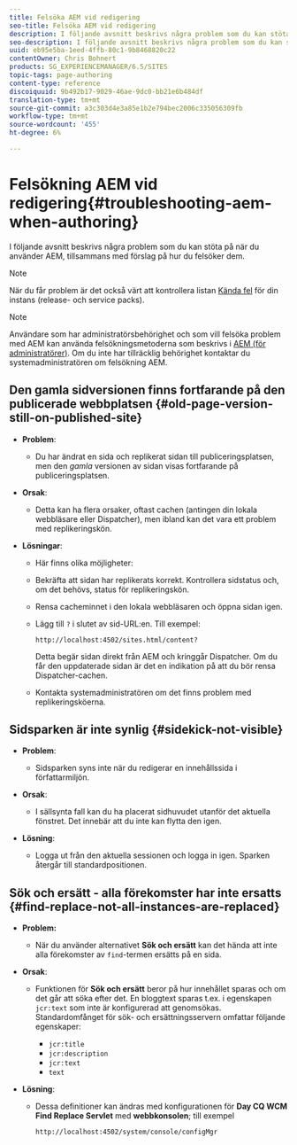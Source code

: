 ```yaml
---
title: Felsöka AEM vid redigering
seo-title: Felsöka AEM vid redigering
description: I följande avsnitt beskrivs några problem som du kan stöta på när du använder AEM, tillsammans med förslag på hur du felsöker dem.
seo-description: I följande avsnitt beskrivs några problem som du kan stöta på när du använder AEM, tillsammans med förslag på hur du felsöker dem.
uuid: eb95e5ba-1eed-4ffb-80c1-9b8468820c22
contentOwner: Chris Bohnert
products: SG_EXPERIENCEMANAGER/6.5/SITES
topic-tags: page-authoring
content-type: reference
discoiquuid: 9b492b17-9029-46ae-9dc0-bb21e6b484df
translation-type: tm+mt
source-git-commit: a3c303d4e3a85e1b2e794bec2006c335056309fb
workflow-type: tm+mt
source-wordcount: '455'
ht-degree: 6%

---
```



# Felsökning AEM vid redigering{#troubleshooting-aem-when-authoring}

I följande avsnitt beskrivs några problem som du kan stöta på när du använder AEM, tillsammans med förslag på hur du felsöker dem.

>[!NOTE]
>
>När du får problem är det också värt att kontrollera listan [Kända fel](/help/release-notes/known-issues.md) för din instans (release- och service packs).

>[!NOTE]
>
>Användare som har administratörsbehörighet och som vill felsöka problem med AEM kan använda felsökningsmetoderna som beskrivs i [AEM (för administratörer)](/help/sites-administering/troubleshoot.md). Om du inte har tillräcklig behörighet kontaktar du systemadministratören om felsökning AEM.

## Den gamla sidversionen finns fortfarande på den publicerade webbplatsen {#old-page-version-still-on-published-site}

* **Problem**:

   * Du har ändrat en sida och replikerat sidan till publiceringsplatsen, men den *gamla* versionen av sidan visas fortfarande på publiceringsplatsen.

* **Orsak**:

   * Detta kan ha flera orsaker, oftast cachen (antingen din lokala webbläsare eller Dispatcher), men ibland kan det vara ett problem med replikeringskön.

* **Lösningar**:

   * Här finns olika möjligheter:
   * Bekräfta att sidan har replikerats korrekt. Kontrollera sidstatus och, om det behövs, status för replikeringskön.
   * Rensa cacheminnet i den lokala webbläsaren och öppna sidan igen.
   * Lägg till `?` i slutet av sid-URL:en. Till exempel:

      `http://localhost:4502/sites.html/content?`

      Detta begär sidan direkt från AEM och kringgår Dispatcher. Om du får den uppdaterade sidan är det en indikation på att du bör rensa Dispatcher-cachen.

   * Kontakta systemadministratören om det finns problem med replikeringsköerna.

## Sidsparken är inte synlig {#sidekick-not-visible}

* **Problem**:

   * Sidsparken syns inte när du redigerar en innehållssida i författarmiljön.

* **Orsak**:

   * I sällsynta fall kan du ha placerat sidhuvudet utanför det aktuella fönstret. Det innebär att du inte kan flytta den igen.

* **Lösning**:

   * Logga ut från den aktuella sessionen och logga in igen. Sparken återgår till standardpositionen.

## Sök och ersätt - alla förekomster har inte ersatts {#find-replace-not-all-instances-are-replaced}

* **Problem:**

   * När du använder alternativet **Sök och ersätt** kan det hända att inte alla förekomster av `find`-termen ersätts på en sida.

* **Orsak**:

   * Funktionen för **Sök och ersätt** beror på hur innehållet sparas och om det går att söka efter det. En bloggtext sparas t.ex. i egenskapen `jcr:text` som inte är konfigurerad att genomsökas. Standardomfånget för sök- och ersättningsservern omfattar följande egenskaper:

      * `jcr:title`
      * `jcr:description`
      * `jcr:text`
      * `text`

* **Lösning**:

   * Dessa definitioner kan ändras med konfigurationen för **Day CQ WCM Find Replace Servlet** med **webbkonsolen**; till exempel

      `http://localhost:4502/system/console/configMgr`


